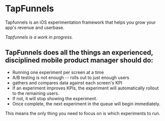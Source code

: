 # TapFunnels
Tapfunnels is an iOS experimentation framework that helps you grow your app's revenue and userbase. 


*Tapfunnels is a work in progress.*

## TapFunnels does all the things an experienced, disciplined mobile product manager should do: 
- Running one experiment per screen at a time
- A/B testing is not enough -- rolls out to just enough users
- gathers and compares data against each screen's KPI
- If an experiment improves KPIs, the experiment will automatically rollout to the remaining users.
- If not, it will stop showing the experiment.
- Once complete, the next experiment in the queue will begin immediately.

This means the only thing you need to focus on is which experiments to run.  



